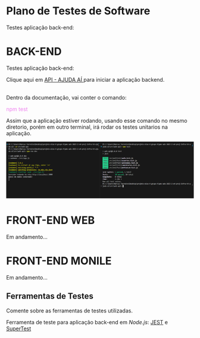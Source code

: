 # Plano de Testes de Software

Testes aplicação back-end:

# BACK-END  
Testes aplicação back-end:  

Clique aqui em <a href="../src/web-api/README.md"> API - AJUDA AÍ </a> para iniciar a aplicação backend.<br/><br/>

Dentro da documentação, vai conter o comando: <p style="color:violet">npm test</p> Assim que a aplicação estiver rodando, usando esse comando no mesmo diretorio, porém em outro terminal, irá rodar os testes unitarios na aplicação.

![Evidencias de Testes UNitarios Back-end](./img/evidenciadetestesunitariosbackend.png)  
# FRONT-END WEB

Em andamento...

# FRONT-END MONILE

Em andamento...
 
## Ferramentas de Testes

Comente sobre as ferramentas de testes utilizadas.
 
Ferramenta de teste para aplicação back-end em *Node.js*: <a href="https://jestjs.io/pt-BR/">JEST</a> e <a href="https://www.npmjs.com/package/supertest">SuperTest</a>
